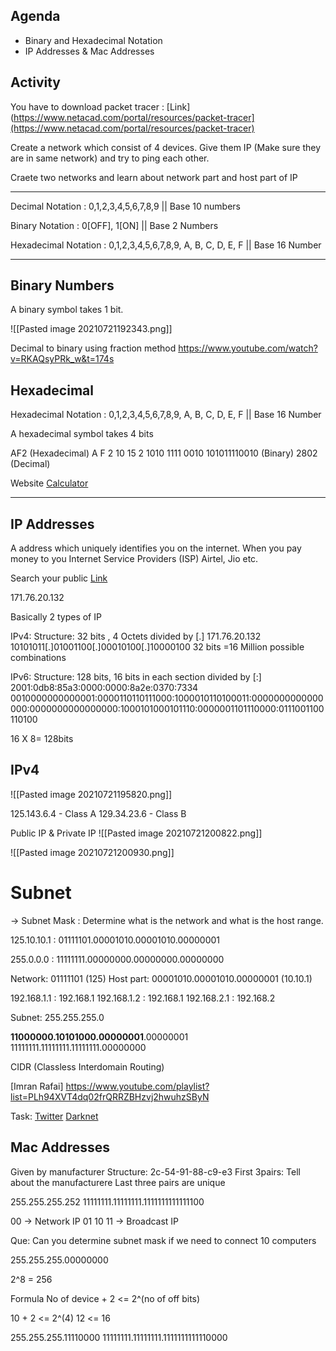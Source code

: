 ## Agenda

- Binary and Hexadecimal Notation
- IP Addresses & Mac Addresses

## Activity
You have to download packet tracer : [Link](https://www.netacad.com/portal/resources/packet-tracer](https://www.netacad.com/portal/resources/packet-tracer)

Create a network which consist of 4 devices.
Give them IP (Make sure they are in same network) and try to ping each other.

Craete two networks and learn about network part and host part of IP

<hr>

Decimal Notation :  0,1,2,3,4,5,6,7,8,9 || Base 10 numbers

Binary Notation : 0[OFF], 1[ON]  || Base 2 Numbers

Hexadecimal Notation : 0,1,2,3,4,5,6,7,8,9, A, B, C, D, E, F  || Base 16 Number


<hr>

## Binary Numbers

A binary symbol takes 1 bit.

![[Pasted image 20210721192343.png]]

Decimal to binary using fraction method
https://www.youtube.com/watch?v=RKAQsyPRk_w&t=174s


## Hexadecimal

Hexadecimal Notation : 0,1,2,3,4,5,6,7,8,9, A, B, C, D, E, F  || Base 16 Number

A hexadecimal symbol takes 4 bits

AF2                       (Hexadecimal)
A F 2
10 15 2
1010 1111 0010
101011110010       (Binary)
2802                     (Decimal)

Website [Calculator](https://www.rapidtables.com/convert/number/binary-to-decimal.html)

<hr>

## IP Addresses

A address which uniquely identifies you on the internet. 
When you pay money to you Internet Service Providers (ISP) Airtel, Jio etc.

Search your public [Link](https://whatismyipaddress.com/)

171.76.20.132

Basically 2 types of IP

IPv4:
		Structure: 	32 bits , 4 Octets divided by [.]
		171.76.20.132
		10101011[.]01001100[.]00010100[.]10000100
		32 bits =16 Million possible combinations

IPv6:
		Structure: 128 bits, 16 bits in each section divided by [:]
		2001:0db8:85a3:0000:0000:8a2e:0370:7334
		0010000000000001:0000110110111000:1000010110100011:0000000000000000:0000000000000000:1000101000101110:0000001101110000:0111001100110100
		
16 X 8= 128bits

## IPv4

![[Pasted image 20210721195820.png]]

125.143.6.4 -  Class A
129.34.23.6 - Class B


Public IP & Private IP
![[Pasted image 20210721200822.png]]

![[Pasted image 20210721200930.png]]


# Subnet
-> Subnet Mask : Determine what is the network and what is the host range.

125.10.10.1 : 01111101.00001010.00001010.00000001

255.0.0.0  : 11111111.00000000.00000000.00000000

Network: 01111101 (125)
Host part:  00001010.00001010.00000001 (10.10.1)


192.168.1.1  :  192.168.1
192.168.1.2 :  192.168.1
192.168.2.1 :  192.168.2

Subnet: 255.255.255.0

**11000000.10101000.00000001**.00000001
11111111.11111111.11111111.00000000


CIDR (Classless Interdomain Routing)

[Imran Rafai] https://www.youtube.com/playlist?list=PLh94XVT4dq02frQRRZBHzvj2hwuhzSByN

Task:
[Twitter](https://twitter.com/)
[Darknet](https://open.spotify.com/show/4XPl3uEEL9hvqMkoZrzbx5?si=mEYUKKonQhKSVSH7ySfIRA&dl_branch=1)

## Mac Addresses
Given by manufacturer
	Structure: 2c-54-91-88-c9-e3
	First 3pairs: Tell about the manufacturere
	Last three pairs are unique
		
		
255.255.255.252
11111111.11111111.1111111111111100

00 -> Network IP
01
10
11 -> Broadcast IP


Que: Can you determine subnet mask if we need to connect 10 computers

255.255.255.00000000

2^8 = 256

Formula 
No of device + 2 <= 2^(no of off bits)

10 + 2 <= 2^(4)
12 <= 16

255.255.255.11110000
11111111.11111111.1111111111110000

